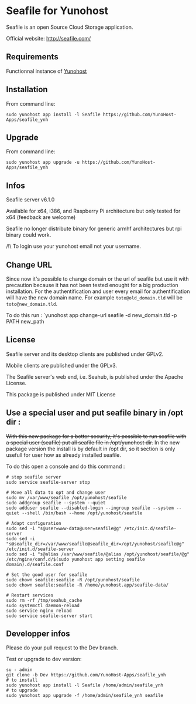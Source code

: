 Seafile for Yunohost
============

Seafile is an open Source Cloud Storage application.

Official website: <http://seafile.com/>

Requirements
------------

Functionnal instance of [Yunohost](https://yunohost.org/#/)

Installation
------------

From command line:

`sudo yunohost app install -l Seafile https://github.com/YunoHost-Apps/seafile_ynh`

Upgrade
-------

From command line:

`sudo yunohost app upgrade -u https://github.com/YunoHost-Apps/seafile_ynh`

Infos
-----

Seafile server v6.1.0

Available for x64, i386, and Raspberry Pi architecture but only tested for x64 (feedback are welcome)

Seafile no longer distribute binary for generic armhf architectures but rpi binary could work.

/!\ To login use your yunohost email not your username.

Change URL
----------

Since now it's possible to change domain or the url of seafile but use it with precaution because it has not been tested enought for a big production installation. For the authentification and user every email for authentification will have the new domain name. For example `toto@old_domain.tld` will be `toto@new_domain.tld`.

To do this run : `yunohost app change-url seafile -d new_domain.tld -p PATH new_path

License
-------

Seafile server and its desktop clients are published under GPLv2.

Mobile clients are published under the GPLv3.

The Seafile server's web end, i.e. Seahub, is published under the Apache License.

This package is published under MIT License

Use a special user and put seafile binary in /opt dir :
--------------------------------------

~~With this new package for a better security, it's possible to run seafile with a special user (seafile) put all seafile file in /opt/yunohost dir.~~
In the new package version the install is by default in /opt dir, so it section is only usefull for user how as already installed seafile.  

To do this open a console and do this command :

```
# stop seafile server
sudo service seafile-server stop

# Move all data to opt and change user
sudo mv /var/www/seafile /opt/yunohost/seafile
sudo addgroup seafile --system --quiet
sudo adduser seafile --disabled-login --ingroup seafile --system --quiet --shell /bin/bash --home /opt/yunohost/seafile

# Adapt configuration
sudo sed -i "s@user=www-data@user=seafile@g" /etc/init.d/seafile-server 
sudo sed -i "s@seafile_dir=/var/www/seafile@seafile_dir=/opt/yunohost/seafile@g" /etc/init.d/seafile-server
sudo sed -i "s@alias /var/www/seafile/@alias /opt/yunohost/seafile/@g" /etc/nginx/conf.d/$(sudo yunohost app setting seafile domain).d/seafile.conf

# Set the good user for seafile
sudo chown seafile:seafile -R /opt/yunohost/seafile
sudo chown seafile:seafile -R /home/yunohost.app/seafile-data/

# Restart services
sudo rm -rf /tmp/seahub_cache
sudo systemctl daemon-reload
sudo service nginx reload
sudo service seafile-server start
```

Developper infos
----------------

Please do your pull request to the Dev branch.

Test or upgrade to dev version:
```
su - admin
git clone -b Dev https://github.com/YunoHost-Apps/seafile_ynh
# to install
sudo yunohost app install -l Seafile /home/admin/seafile_ynh
# to upgrade
sudo yunohost app upgrade -f /home/admin/seafile_ynh seafile

```
